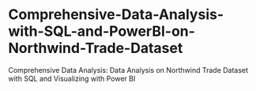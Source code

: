 # Comprehensive-Data-Analysis-with-SQL-and-PowerBI-on-Northwind-Trade-Dataset
Comprehensive Data Analysis: Data Analysis on Northwind Trade Dataset with SQL and Visualizing with Power BI
